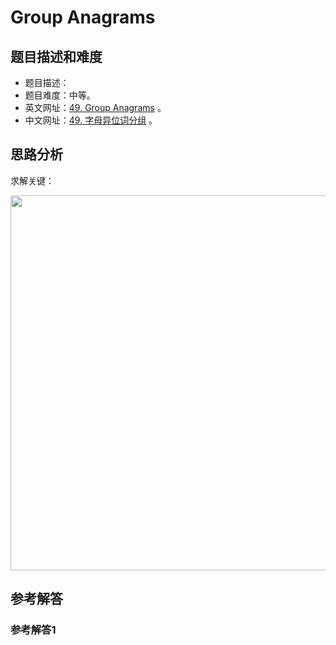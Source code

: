 # Group Anagrams

## 题目描述和难度
+ 题目描述：
+ 题目难度：中等。
+ 英文网址：[49. Group Anagrams](https://leetcode.com/problems/group-anagrams/description/)  。
+ 中文网址：[49. 字母异位词分组](https://leetcode-cn.com/problems/group-anagrams/description/)  。
## 思路分析
求解关键：

<img src="https://liweiwei1419.github.io/images/leetcode-solution/" width="600">

## 参考解答
### 参考解答1

```java

```